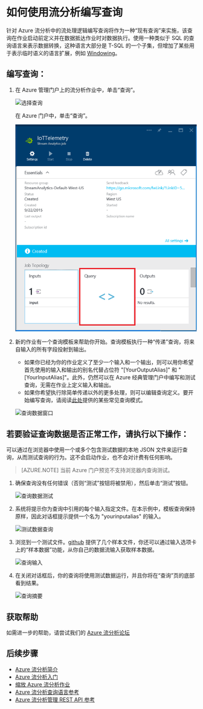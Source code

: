 <properties
    pageTitle="如何使用流分析编写查询 | Azure"
    description="使用流分析编写查询和查询数据 | 学习路径段。"
    keywords="如何编写查询, 查询数据, 编写查询, 正在编写查询"
    documentationcenter=""
    services="stream-analytics"
    author="jeffstokes72"
    manager="jhubbard"
    editor="cgronlun" />
<tags
    ms.assetid="0e9cdadd-0ee0-4bee-b65b-4a06fb863c95"
    ms.service="stream-analytics"
    ms.devlang="na"
    ms.topic="article"
    ms.tgt_pltfrm="na"
    ms.workload="data-services"
    ms.date="01/24/2017"
    wacn.date="03/10/2017"
    ms.author="jeffstok" />  


# 如何使用流分析编写查询

针对 Azure 流分析中的流处理逻辑编写查询将作为一种“现有查询”来实施，该查询在作业启动前定义并在数据抵达作业时对数据执行。使用一种类似于 SQL 的查询语言来表示数据转换，这种语言大部分是 T-SQL 的一个子集，但增加了某些用于表示临时语义的语言扩展，例如 [Windowing](https://msdn.microsoft.com/zh-cn/library/azure/dn835019.aspx)。

## 编写查询：

1. 在 Azure 管理门户上的流分析作业中，单击“查询”。

    ![选择查询](./media/stream-analytics-write-queries/1-stream-analytics-write-queries.png)  


    在 Azure 门户中，单击“查询”。

    ![选择查询预览](./media/stream-analytics-write-queries/query-preview-portal.png)  


2. 新的作业有一个查询模板来帮助你开始。查询模板执行一种“传递”查询，将来自输入的所有字段投射到输出。
   
    * 如果你已经为你的作业定义了至少一个输入和一个输出，则可以用你希望首先使用的输入和输出的别名代替占位符 "[YourOutputAlias]" 和 "[YourInputAlias]"。此外，仍然可以在 Azure 经典管理门户中编写和测试查询，无需在作业上定义输入和输出。
    * 如果你希望执行除简单传递以外的更多处理，则可以编辑查询定义。要开始编写查询，请阅读[此处](/documentation/articles/stream-analytics-stream-analytics-query-patterns/)提供的某些常见查询模式。
   
    ![查询数据窗口](./media/stream-analytics-write-queries/2-stream-analytics-write-queries.png)  


## 若要验证查询数据是否正常工作，请执行以下操作：

可以通过在浏览器中使用一个或多个包含测试数据的本地 JSON 文件来运行查询，从而测试查询的行为。这不会启动作业，也不会对计费有任何影响。

> [AZURE.NOTE]
> 当前 Azure 门户预览不支持浏览器内查询测试。
> 
> 

1. 确保查询没有任何错误（否则“测试”按钮将被禁用），然后单击“测试”按钮。
   
    ![查询数据测试](./media/stream-analytics-write-queries/3-stream-analytics-write-queries.png)  


2. 系统将提示你为查询中引用的每个输入指定文件。在本示例中，模板查询保持原样，因此对话框提示提供一个名为 "yourinputalias" 的输入。

    ![测试数据查询](./media/stream-analytics-write-queries/4-stream-analytics-write-queries.png)  


3.	浏览到一个测试文件。[github](https://github.com/Azure/azure-stream-analytics/tree/master/Sample%20Data) 提供了几个样本文件，你还可以通过输入选项卡上的“样本数据”功能，从你自己的数据流输入获取样本数据。

    ![查询输入](./media/stream-analytics-write-queries/5-stream-analytics-write-queries.png)  


4.	在关闭对话框后，你的查询将使用测试数据运行，并且你将在“查询”页的底部看到结果。

    ![查询摘要](./media/stream-analytics-write-queries/6-stream-analytics-write-queries.png)  


## 获取帮助
如需进一步的帮助，请尝试我们的 [Azure 流分析论坛](https://social.msdn.microsoft.com/Forums/zh-cn/home?forum=AzureStreamAnalytics)

## 后续步骤

* [Azure 流分析简介](/documentation/articles/stream-analytics-introduction/)
* [Azure 流分析入门](/documentation/articles/stream-analytics-get-started/)
* [缩放 Azure 流分析作业](/documentation/articles/stream-analytics-scale-jobs/)
* [Azure 流分析查询语言参考](https://msdn.microsoft.com/zh-cn/library/azure/dn834998.aspx)
* [Azure 流分析管理 REST API 参考](https://msdn.microsoft.com/zh-cn/library/azure/dn835031.aspx)

<!---HONumber=Mooncake_0306_2017-->
<!--Update_Description:update meta properties;wording update-->